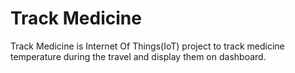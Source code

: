 # Track Medicine

Track Medicine is Internet Of Things(IoT) project to track medicine temperature during the travel and display them on dashboard.  



